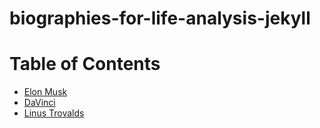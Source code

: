 # biographies-for-life-analysis-jekyll

# Table of Contents

- [Elon Musk](biographies/ElonMusk.md)
- [DaVinci](DaVinci)
- [Linus Trovalds](Linus_Trovalds)